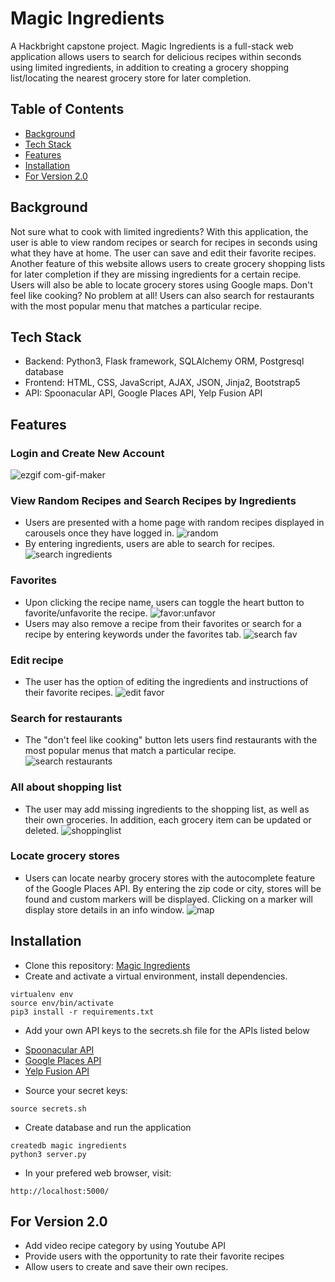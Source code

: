 # Magic Ingredients
A Hackbright capstone project. Magic Ingredients is a full-stack web application allows users to search for delicious recipes within seconds using limited ingredients, in addition to creating a grocery shopping list/locating the nearest grocery store for later completion.

## Table of Contents
- [Background](#background)
- [Tech Stack](#tech-stack)
- [Features](#features)
- [Installation](#installation)
- [For Version 2.0](#for-version-20)

## Background
Not sure what to cook with limited ingredients? With this application, the user is able to view random recipes or search for recipes in seconds using what they have at home. The user can save and edit their favorite recipes. Another feature of this website allows users to create grocery shopping lists for later completion if they are missing ingredients for a certain recipe. Users will also be able to locate grocery stores using Google maps. Don't feel like cooking? No problem at all! Users can also search for restaurants with the most popular menu that matches a particular recipe. 

## Tech Stack
- Backend: Python3, Flask framework, SQLAlchemy ORM, Postgresql database
- Frontend: HTML, CSS, JavaScript, AJAX, JSON, Jinja2, Bootstrap5
- API: Spoonacular API, Google Places API, Yelp Fusion API

## Features
### Login and Create New Account
![ezgif com-gif-maker](https://user-images.githubusercontent.com/69645683/215015329-895ff4a8-0ea6-4e72-9b3f-427e22fd7051.gif)
### View Random Recipes and Search Recipes by Ingredients
- Users are presented with a home page with random recipes displayed in carousels once they have logged in.
![random](https://user-images.githubusercontent.com/69645683/215016454-9c31fe0f-db2b-41d4-8032-bdd47fa545ef.gif)
- By entering ingredients, users are able to search for recipes.
![search ingredients](https://user-images.githubusercontent.com/69645683/215016786-f405fd36-cbbc-4ac6-9cb8-24cbe1a7f79b.gif)
### Favorites
- Upon clicking the recipe name, users can toggle the heart button to favorite/unfavorite the recipe.
![favor:unfavor](https://user-images.githubusercontent.com/69645683/215017949-9aea9e70-1c29-4c70-b3c8-132c6ebbce10.gif)
- Users may also remove a recipe from their favorites or search for a recipe by entering keywords under the favorites tab.
![search fav](https://user-images.githubusercontent.com/69645683/215018110-a4aa3c8a-53f5-4bf2-bced-03a73ee8f9cc.gif)
### Edit recipe
- The user has the option of editing the ingredients and instructions of their favorite recipes.
![edit favor](https://user-images.githubusercontent.com/69645683/215018475-834c99e2-c403-4d33-96ab-1138dc786d2d.gif)
### Search for restaurants
- The "don't feel like cooking" button lets users find restaurants with the most popular menus that match a particular recipe.
![search restaurants](https://user-images.githubusercontent.com/69645683/215018892-71c6dfc0-212f-4c43-9747-8c192161cf1e.gif)
### All about shopping list
- The user may add missing ingredients to the shopping list, as well as their own groceries. In addition, each grocery item can be updated or deleted.
![shoppinglist](https://user-images.githubusercontent.com/69645683/215020233-67ea9c0d-9d71-4c68-8624-8608c20cb0b7.gif)
### Locate grocery stores
- Users can locate nearby grocery stores with the autocomplete feature of the Google Places API. By entering the zip code or city, stores will be found and custom markers will be displayed. Clicking on a marker will display store details in an info window.
![map](https://user-images.githubusercontent.com/69645683/215022047-e625c1e4-fdd1-4137-96d0-8ce89275caed.gif)
## Installation
- Clone this repository:
[Magic Ingredients](https://github.com/niwei822/MagicIngredients)
- Create and activate a virtual environment, install dependencies.
```
virtualenv env
source env/bin/activate
pip3 install -r requirements.txt
```
- Add your own API keys to the secrets.sh file for the APIs listed below
 * [Spoonacular API](https://spoonacular.com/food-api)
 * [Google Places API](https://developers.google.com/maps/documentation/javascript/get-api-key)
 * [Yelp Fusion API](https://docs.developer.yelp.com/docs/fusion-intro)
- Source your secret keys:
```
source secrets.sh
```
- Create database and run the application
```
createdb magic ingredients
python3 server.py
```
- In your prefered web browser, visit:
```
http://localhost:5000/
```
## For Version 2.0
- Add video recipe category by using Youtube API
- Provide users with the opportunity to rate their favorite recipes
- Allow users to create and save their own recipes.


